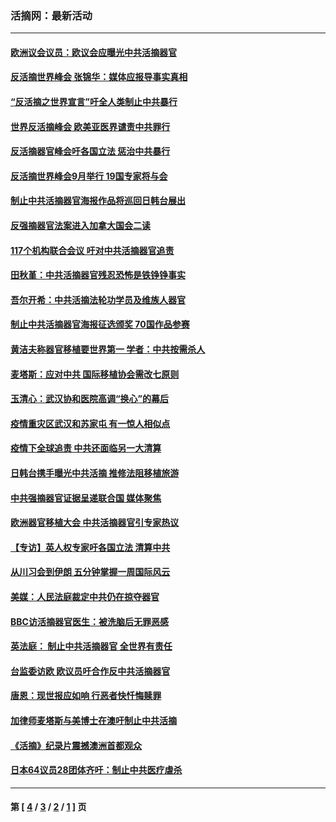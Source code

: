 ### 活摘网：最新活动
---
#### [欧洲议会议员：欧议会应曝光中共活摘器官](../../pages/nf5883/n13336571.md?12070430) 
#### [反活摘世界峰会 张锦华：媒体应报导事实真相](../../pages/nf5883/n13278502.md?12070430) 
#### [“反活摘之世界宣言”吁全人类制止中共暴行](../../pages/nf5883/n13259730.md?12070430) 
#### [世界反活摘峰会 欧美亚医界谴责中共罪行](../../pages/nf5883/n13253550.md?12070430) 
#### [反活摘器官峰会吁各国立法 惩治中共暴行](../../pages/nf5883/n13245052.md?12070430) 
#### [反活摘世界峰会9月举行 19国专家将与会](../../pages/nf5883/n13201492.md?12070430) 
#### [制止中共活摘器官海报作品将巡回日韩台展出](../../pages/nf5883/n13177791.md?12070430) 
#### [反强摘器官法案进入加拿大国会二读](../../pages/nf5883/n13033450.md?12070430) 
#### [117个机构联合会议 吁对中共活摘器官追责](../../pages/nf5883/n12775087.md?12070430) 
#### [田秋堇：中共活摘器官残忍恐怖是铁铮铮事实](../../pages/nf5883/n12702148.md?12070430) 
#### [吾尔开希：中共活摘法轮功学员及维族人器官](../../pages/nf5883/n12693197.md?12070430) 
#### [制止中共活摘器官海报征选颁奖 70国作品参赛](../../pages/nf5883/n12692050.md?12070430) 
#### [黄洁夫称器官移植要世界第一 学者：中共按需杀人](../../pages/nf5883/n12572329.md?12070430) 
#### [麦塔斯：应对中共 国际移植协会需改七原则](../../pages/nf5883/n12514711.md?12070430) 
#### [玉清心：武汉协和医院高调“换心”的幕后](../../pages/nf5883/n12298730.md?12070430) 
#### [疫情重灾区武汉和苏家屯 有一惊人相似点](../../pages/nf5883/n12150824.md?12070430) 
#### [疫情下全球追责 中共还面临另一大清算](../../pages/nf5883/n12070397.md?12070430) 
#### [日韩台携手曝光中共活摘 推修法阻移植旅游](../../pages/nf5883/n11712046.md?12070430) 
#### [中共强摘器官证据呈递联合国 媒体聚焦](../../pages/nf5883/n11546426.md?12070430) 
#### [欧洲器官移植大会 中共活摘器官引专家热议](../../pages/nf5883/n11539095.md?12070430) 
#### [【专访】英人权专家吁各国立法 清算中共](../../pages/nf5883/n11367315.md?12070430) 
#### [从川习会到伊朗 五分钟掌握一周国际风云](../../pages/nf5883/n11338520.md?12070430) 
#### [美媒：人民法庭裁定中共仍在掠夺器官](../../pages/nf5883/n11334897.md?12070430) 
#### [BBC访活摘器官医生：被洗脑后无罪恶感](../../pages/nf5883/n11335935.md?12070430) 
#### [英法庭： 制止中共活摘器官 全世界有责任](../../pages/nf5883/n11330691.md?12070430) 
#### [台监委访欧 欧议员吁合作反中共活摘器官](../../pages/nf5883/n11109190.md?12070430) 
#### [唐恩：现世报应如响 行恶者快忏悔赎罪](../../pages/nf5883/n11104016.md?12070430) 
#### [加律师麦塔斯与美博士在澳吁制止中共活摘](../../pages/nf5883/n10724764.md?12070430) 
#### [《活摘》纪录片震撼澳洲首都观众](../../pages/nf5883/n10722747.md?12070430) 
#### [日本64议员28团体齐吁：制止中共医疗虐杀](../../pages/nf5883/n10587757.md?12070430) 

---
#### 第 [ [4](./4.md?12070430) / [3](./3.md?12070430) / [2](./2.md?12070430) / [1](./1.md?12070430) ] 页
